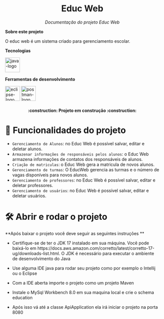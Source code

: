<h1 align="center">Educ Web</h1>
<p align="center"><i>Documentação do projeto Educ Web</i></p>

<b>Sobre este projeto</b>

O educ web é um sistema criado para gerenciamento escolar.

<b>Tecnologias</b>

<p display="inline-block">
  <img width="48" src="https://cdn-icons-png.flaticon.com/512/5968/5968282.png" alt="java-logo"/>
</p>

<b>Ferramentas de desenvolvimento</b>

<p display="inline-block">
  <img width="48" src="https://algol.dev/wp-content/uploads/2020/10/logo-eclipse.png" alt="eclipse-logo"/>
  <img width="48" src="https://cdn.iconscout.com/icon/free/png-256/free-postman-3521648-2945092.png?f=webp" alt="postman-logo"/>
</p>

<h4 align="center"> 
    :construction:  Projeto em construção  :construction:
</h4>

# :hammer: Funcionalidades do projeto

- `Gerenciamento de Alunos`: no Educ Web é possível salvar, editar e deletar alunos.
- `Armazenar informações de responsáveis pelos alunos`: o Educ Web armazena informações de contatos dos responsáveis de alunos.
- `Criação de matriculas`: o Educ Web gera a matricula de novos alunos.
- `Gerenciamento de turmas`: O EducWeb gerencia as turmas e o número de vagas disponíveis para novos alunos.
- `Gerenciamento de professores`: no Educ Web é possível salvar, editar e deletar professores.
- `Gerenciamento de usuários`: no Educ Web é possível salvar, editar e deletar usuários.

# 🛠️ Abrir e rodar o projeto

**Após baixar o projeto você deve seguir as seguintes instruções **
- <p>Certifique-se de ter o JDK 17 instalado em sua máquina. Você pode baixá-lo em https://docs.aws.amazon.com/corretto/latest/corretto-17-ug/downloads-list.html. O JDK é necessário para executar o ambiente de desenvolvimento do Java</p>
- <p>Use alguma IDE java para rodar seu projeto como por exemplo o Intellij ou o Eclipse</p>
- <p>Com a IDE aberta importe o projeto como um projeto Maven</p>
- <p>Instale o MySql Workbench 8.0 em sua maquina local e crie o schema education</p>
- <p>Após isso vá até a classe ApiApplication ela irá iniciar o projeto na porta 8080</p>
